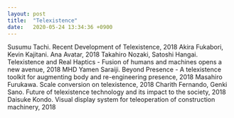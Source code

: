 ```yaml
---
layout: post
title:  "Telexistence"
date:   2020-05-24 13:34:36 +0900
---
```

Susumu Tachi. Recent Development of Telexistence, 2018
Akira Fukabori, Kevin Kajitani. Ana Avatar, 2018
Takahiro Nozaki, Satoshi Hangai. Telexistence and Real Haptics - Fusion of humans and machines opens a new avenue, 2018
MHD Yamen Saraiji. Beyond Presence - A telexistence toolkit for augmenting body and re-engineering presence, 2018
Masahiro Furukawa. Scale conversion on telexistence, 2018
Charith Fernando, Genki Sano. Future of telexistence technology and its impact to the society, 2018
Daisuke Kondo. Visual display system for teleoperation of construction machinery, 2018
